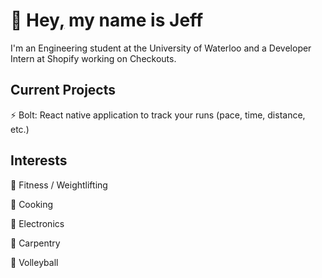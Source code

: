 # 👋 Hey[,](https://knowyourmeme.com/memes/my-name-is-jeff) my name is Jeff

I'm an Engineering student at the University of Waterloo and a Developer Intern at Shopify working on Checkouts. 

## Current Projects
⚡️ Bolt: React native application to track your runs (pace, time, distance, etc.)

## Interests
👟  Fitness / Weightlifting

🍳  Cooking

🔌  Electronics

🚧  Carpentry

🏐  Volleyball
